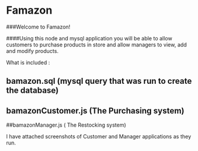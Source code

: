 # Famazon

###Welcome to Famazon!

####Using this node and mysql application you will be able to allow customers to purchase products in store and allow managers to view, add and modify products.

What is included :
## bamazon.sql (mysql query that was run to create the database)
## bamazonCustomer.js (The Purchasing system)
##bamazonManager.js ( The Restocking system)
  
  I have attached screenshots of Customer and Manager applications as they run.  
